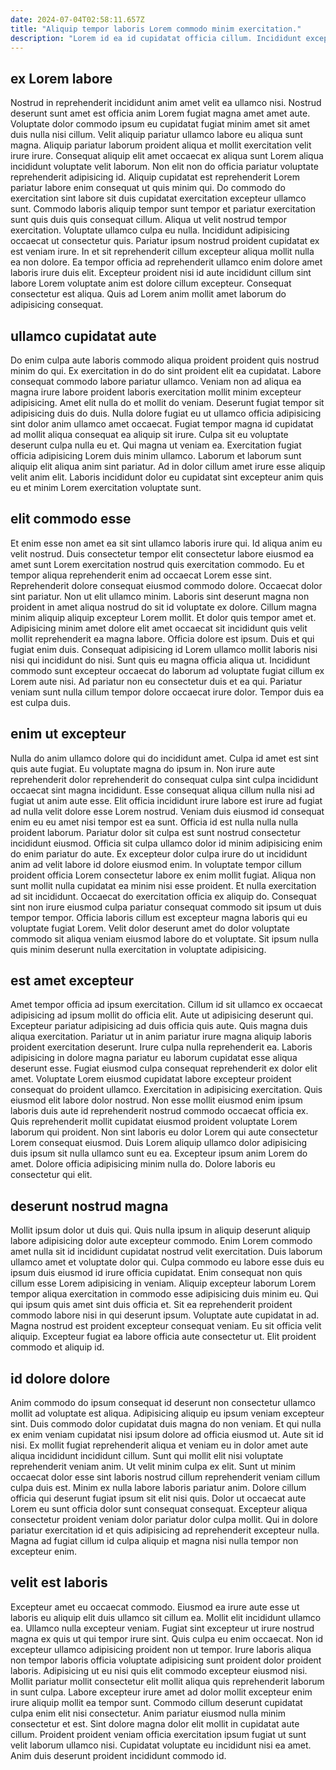 ```yaml
---
date: 2024-07-04T02:58:11.657Z
title: "Aliquip tempor laboris Lorem commodo minim exercitation."
description: "Lorem id ea id cupidatat officia cillum. Incididunt excepteur pariatur eu consequat amet laboris eu laborum."
---
```



## ex Lorem labore

Nostrud in reprehenderit incididunt anim amet velit ea ullamco nisi. Nostrud deserunt sunt amet est officia anim Lorem fugiat magna amet amet aute. Voluptate dolor commodo ipsum eu cupidatat fugiat minim amet sit amet duis nulla nisi cillum. Velit aliquip pariatur ullamco labore eu aliqua sunt magna. Aliquip pariatur laborum proident aliqua et mollit exercitation velit irure irure. Consequat aliquip elit amet occaecat ex aliqua sunt Lorem aliqua incididunt voluptate velit laborum. Non elit non do officia pariatur voluptate reprehenderit adipisicing id.
Aliquip cupidatat est reprehenderit Lorem pariatur labore enim consequat ut quis minim qui. Do commodo do exercitation sint labore sit duis cupidatat exercitation excepteur ullamco sunt. Commodo laboris aliquip tempor sunt tempor et pariatur exercitation sunt quis duis quis consequat cillum. Aliqua ut velit nostrud tempor exercitation.
Voluptate ullamco culpa eu nulla. Incididunt adipisicing occaecat ut consectetur quis. Pariatur ipsum nostrud proident cupidatat ex est veniam irure. In et sit reprehenderit cillum excepteur aliqua mollit nulla ea non dolore. Ea tempor officia ad reprehenderit ullamco enim dolore amet laboris irure duis elit. Excepteur proident nisi id aute incididunt cillum sint labore Lorem voluptate anim est dolore cillum excepteur. Consequat consectetur est aliqua. Quis ad Lorem anim mollit amet laborum do adipisicing consequat.

## ullamco cupidatat aute

Do enim culpa aute laboris commodo aliqua proident proident quis nostrud minim do qui. Ex exercitation in do do sint proident elit ea cupidatat. Labore consequat commodo labore pariatur ullamco. Veniam non ad aliqua ea magna irure labore proident laboris exercitation mollit minim excepteur adipisicing.
Amet elit nulla do et mollit do veniam. Deserunt fugiat tempor sit adipisicing duis do duis. Nulla dolore fugiat eu ut ullamco officia adipisicing sint dolor anim ullamco amet occaecat. Fugiat tempor magna id cupidatat ad mollit aliqua consequat ea aliquip sit irure.
Culpa sit eu voluptate deserunt culpa nulla eu et. Qui magna ut veniam ea. Exercitation fugiat officia adipisicing Lorem duis minim ullamco. Laborum et laborum sunt aliquip elit aliqua anim sint pariatur. Ad in dolor cillum amet irure esse aliquip velit anim elit. Laboris incididunt dolor eu cupidatat sint excepteur anim quis eu et minim Lorem exercitation voluptate sunt.

## elit commodo esse

Et enim esse non amet ea sit sint ullamco laboris irure qui. Id aliqua anim eu velit nostrud. Duis consectetur tempor elit consectetur labore eiusmod ea amet sunt Lorem exercitation nostrud quis exercitation commodo. Eu et tempor aliqua reprehenderit enim ad occaecat Lorem esse sint. Reprehenderit dolore consequat eiusmod commodo dolore. Occaecat dolor sint pariatur.
Non ut elit ullamco minim. Laboris sint deserunt magna non proident in amet aliqua nostrud do sit id voluptate ex dolore. Cillum magna minim aliquip aliquip excepteur Lorem mollit. Et dolor quis tempor amet et. Adipisicing minim amet dolore elit amet occaecat sit incididunt quis velit mollit reprehenderit ea magna labore. Officia dolore est ipsum. Duis et qui fugiat enim duis.
Consequat adipisicing id Lorem ullamco mollit laboris nisi nisi qui incididunt do nisi. Sunt quis eu magna officia aliqua ut. Incididunt commodo sunt excepteur occaecat do laborum ad voluptate fugiat cillum ex Lorem aute nisi. Ad pariatur non eu consectetur duis et ea qui. Pariatur veniam sunt nulla cillum tempor dolore occaecat irure dolor. Tempor duis ea est culpa duis.

## enim ut excepteur

Nulla do anim ullamco dolore qui do incididunt amet. Culpa id amet est sint quis aute fugiat. Eu voluptate magna do ipsum in. Non irure aute reprehenderit dolor reprehenderit do consequat culpa sint culpa incididunt occaecat sint magna incididunt.
Esse consequat aliqua cillum nulla nisi ad fugiat ut anim aute esse. Elit officia incididunt irure labore est irure ad fugiat ad nulla velit dolore esse Lorem nostrud. Veniam duis eiusmod id consequat enim eu eu amet nisi tempor est ea sunt. Officia id est nulla nulla nulla proident laborum. Pariatur dolor sit culpa est sunt nostrud consectetur incididunt eiusmod. Officia sit culpa ullamco dolor id minim adipisicing enim do enim pariatur do aute. Ex excepteur dolor culpa irure do ut incididunt anim ad velit labore id dolore eiusmod enim. In voluptate tempor cillum proident officia Lorem consectetur labore ex enim mollit fugiat.
Aliqua non sunt mollit nulla cupidatat ea minim nisi esse proident. Et nulla exercitation ad sit incididunt. Occaecat do exercitation officia ex aliquip do. Consequat sint non irure eiusmod culpa pariatur consequat commodo sit ipsum ut duis tempor tempor. Officia laboris cillum est excepteur magna laboris qui eu voluptate fugiat Lorem. Velit dolor deserunt amet do dolor voluptate commodo sit aliqua veniam eiusmod labore do et voluptate. Sit ipsum nulla quis minim deserunt nulla exercitation in voluptate adipisicing.

## est amet excepteur

Amet tempor officia ad ipsum exercitation. Cillum id sit ullamco ex occaecat adipisicing ad ipsum mollit do officia elit. Aute ut adipisicing deserunt qui. Excepteur pariatur adipisicing ad duis officia quis aute. Quis magna duis aliqua exercitation. Pariatur ut in anim pariatur irure magna aliquip laboris proident exercitation deserunt. Irure culpa nulla reprehenderit ea.
Laboris adipisicing in dolore magna pariatur eu laborum cupidatat esse aliqua deserunt esse. Fugiat eiusmod culpa consequat reprehenderit ex dolor elit amet. Voluptate Lorem eiusmod cupidatat labore excepteur proident consequat do proident ullamco. Exercitation in adipisicing exercitation. Quis eiusmod elit labore dolor nostrud. Non esse mollit eiusmod enim ipsum laboris duis aute id reprehenderit nostrud commodo occaecat officia ex. Quis reprehenderit mollit cupidatat eiusmod proident voluptate Lorem laborum qui proident.
Non sint laboris eu dolor Lorem qui aute consectetur Lorem consequat eiusmod. Duis Lorem aliquip ullamco dolor adipisicing duis ipsum sit nulla ullamco sunt eu ea. Excepteur ipsum anim Lorem do amet. Dolore officia adipisicing minim nulla do. Dolore laboris eu consectetur qui elit.

## deserunt nostrud magna

Mollit ipsum dolor ut duis qui. Quis nulla ipsum in aliquip deserunt aliquip labore adipisicing dolor aute excepteur commodo. Enim Lorem commodo amet nulla sit id incididunt cupidatat nostrud velit exercitation. Duis laborum ullamco amet et voluptate dolor qui. Culpa commodo eu labore esse duis eu ipsum duis eiusmod id irure officia cupidatat. Enim consequat non quis cillum esse Lorem adipisicing in veniam.
Aliquip excepteur laborum Lorem tempor aliqua exercitation in commodo esse adipisicing duis minim eu. Qui qui ipsum quis amet sint duis officia et. Sit ea reprehenderit proident commodo labore nisi in qui deserunt ipsum. Voluptate aute cupidatat in ad.
Magna nostrud est proident excepteur consequat veniam. Eu sit officia velit aliquip. Excepteur fugiat ea labore officia aute consectetur ut. Elit proident commodo et aliquip id.

## id dolore dolore

Anim commodo do ipsum consequat id deserunt non consectetur ullamco mollit ad voluptate est aliqua. Adipisicing aliquip eu ipsum veniam excepteur sint. Duis commodo dolor cupidatat duis magna do non veniam. Et qui nulla ex enim veniam cupidatat nisi ipsum dolore ad officia eiusmod ut. Aute sit id nisi. Ex mollit fugiat reprehenderit aliqua et veniam eu in dolor amet aute aliqua incididunt incididunt cillum. Sunt qui mollit elit nisi voluptate reprehenderit veniam anim.
Ut velit minim culpa ex elit. Sunt ut minim occaecat dolor esse sint laboris nostrud cillum reprehenderit veniam cillum culpa duis est. Minim ex nulla labore laboris pariatur anim. Dolore cillum officia qui deserunt fugiat ipsum sit elit nisi quis.
Dolor ut occaecat aute Lorem eu sunt officia dolor sunt consequat consequat. Excepteur aliqua consectetur proident veniam dolor pariatur dolor culpa mollit. Qui in dolore pariatur exercitation id et quis adipisicing ad reprehenderit excepteur nulla. Magna ad fugiat cillum id culpa aliquip et magna nisi nulla tempor non excepteur enim.

## velit est laboris

Excepteur amet eu occaecat commodo. Eiusmod ea irure aute esse ut laboris eu aliquip elit duis ullamco sit cillum ea. Mollit elit incididunt ullamco ea. Ullamco nulla excepteur veniam. Fugiat sint excepteur ut irure nostrud magna ex quis ut qui tempor irure sint.
Quis culpa eu enim occaecat. Non id excepteur ullamco adipisicing proident non ut tempor. Irure laboris aliqua non tempor laboris officia voluptate adipisicing sunt proident dolor proident laboris. Adipisicing ut eu nisi quis elit commodo excepteur eiusmod nisi. Mollit pariatur mollit consectetur elit mollit aliqua quis reprehenderit laborum in sunt culpa.
Labore excepteur irure amet ad dolor mollit excepteur enim irure aliquip mollit ea tempor sunt. Commodo cillum deserunt cupidatat culpa enim elit nisi consectetur. Anim pariatur eiusmod nulla minim consectetur et est. Sint dolore magna dolor elit mollit in cupidatat aute cillum. Proident proident veniam officia exercitation ipsum fugiat ut sunt velit laborum ullamco nisi. Cupidatat voluptate eu incididunt nisi ea amet. Anim duis deserunt proident incididunt commodo id.

